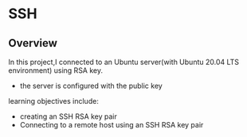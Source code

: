 # SSH

## Overview
In this project,I connected to an Ubuntu server(with Ubuntu 20.04 LTS environment) using RSA key.
 - the server is configured with the public key

learning objectives include:
- creating an SSH RSA key pair
- Connecting to a remote host using an SSH RSA key pair

